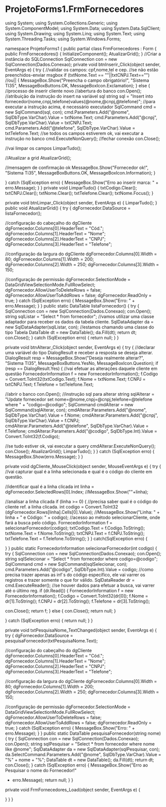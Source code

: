# ProjetoForms1.FrmFornecedores
using System;
using System.Collections.Generic;
using System.ComponentModel;
using System.Data;
using System.Data.SqlClient;
using System.Drawing;
using System.Linq;
using System.Text;
using System.Threading.Tasks;
using System.Windows.Forms;

namespace ProjetoForms1
{
    public partial class FrmFornecedores : Form
    {
        public FrmFornecedores()
        {
            InitializeComponent();
            AtualizarGrid();
        }
        //Criar a instância do SQLConnection
        SqlConnection con = new SqlConnection(Dados.Conexao);
        private void btnInserir_Click(object sender, EventArgs e)
        {
            try
            {
                //validar os campos: cpf,nome,tel e cep.
                //se não estão preenchidos-enviar msgbox
                if (txtNome.Text == ""||txtCNPJ.Text=="") //ou||
                {
                    MessageBox.Show("Preencha o campo obrigatório!",
                        "Sistema TI35", MessageBoxButtons.OK,
                        MessageBoxIcon.Exclamation);
                }
                else
                {
                    //processo de inserir cliente novo
                    //abertura do banco
                    con.Open();
                    //atribuição da instrução do insert na variável sql
                    string sql = "Insert into fornecedor(nome,cnpj,telefone)values(@nome,@cnpj,@telefone)";
                    //para executar a instrução acima, é necessário executador
                    SqlCommand cmd = new SqlCommand(sql, con);
                    cmd.Parameters.Add("@nome", SqlDbType.VarChar).Value = txtNome.Text;
                    cmd.Parameters.Add("@cnpj", SqlDbType.VarChar).Value = txtCNPJ.Text;
                    cmd.Parameters.Add("@telefone", SqlDbType.VarChar).Value = txtTelefone.Text;
                    //se todos os campos estiverem ok, vai executar a instrução no banco
                    cmd.ExecuteNonQuery();
                    //fechar conexão
                    con.Close();

//vai limpar os campos
LimparTudo();

//Atualizar a grid
AtualizarGrid();

//mensagem de confirmação ok
MessageBox.Show("Fornecedor ok!", "Sistema Ti35", MessageBoxButtons.OK,
MessageBoxIcon.Information);
}

}
catch (SqlException erro)
{
MessageBox.Show("Erro ao inserir marca: " + erro.Message);
}
}
private void LimparTudo()
{
txtCodigo.Clear();
txtCNPJ.Clear();
txtNome.Clear();
txtTelefone.Clear();
txtNome.Focus();
}

private void btnLimpar_Click(object sender, EventArgs e)
{
LimparTudo();
}
public void AtualizarGrid()
{
try
{
dgFornecedor.DataSource = listaFornecedor();

//configuração do cabeçalho do dgCliente
dgFornecedor.Columns[0].HeaderText = "Cód.";
dgFornecedor.Columns[1].HeaderText = "Nome";
dgFornecedor.Columns[2].HeaderText = "CNPJ";
dgFornecedor.Columns[3].HeaderText = "Telefone";

//configuração da largura do dgCliente
dgFornecedor.Columns[0].Width = 80;
dgFornecedor.Columns[1].Width = 200;
dgFornecedor.Columns[2].Width = 250;
dgFornecedor.Columns[3].Width = 150;

//configuração de permissão
dgFornecedor.SelectionMode =
DataGridViewSelectionMode.FullRowSelect;
dgFornecedor.AllowUserToDeleteRows = false;
dgFornecedor.AllowUserToAddRows = false;
dgFornecedor.ReadOnly = true;
}
catch (SqlException erro)
{
MessageBox.Show("Erro: " + erro.Message);
}
}
public static DataTable listaFornecedor()
{
try
{
SqlConnection con = new SqlConnection(Dados.Conexao);
con.Open();
string sqlListar = "Select * from fornecedor";
//vamos utilizar uma classe adaptador para receber os dados da tabela cliente.
SqlDataAdapter da = new SqlDataAdapter(sqlListar, con);
//estamos chamando uma classe do tipo Tabela
DataTable dt = new DataTable();
da.Fill(dt);
return dt;
con.Close();
}
catch (SqlException erro)
{
return null;
}
}

private void btnAlterar_Click(object sender, EventArgs e)
{
try
{
//declarar uma variável do tipo DialogResult e receber a resposta se deseja alterar.
DialogResult resp = MessageBox.Show("Deseja realmente alterar?",
"Sistema TI35", MessageBoxButtons.YesNo,
MessageBoxIcon.Question);
if (resp == DialogResult.Yes)
{
//vai efetuar as alterações daquele cliente em questão
FornecedorInformation f = new FornecedorInformation();
f.Codigo = Convert.ToInt32(txtCodigo.Text);
f.Nome = txtNome.Text;
f.CNPJ = txtCNPJ.Text;
f.Telefone = txtTelefone.Text;

//abrir o banco
con.Open();
//instrução sql para alterar
string sqlAlterar = "Update fornecedor set nome=@nome,cnpj=@cnpj,telefone=@telefone where " +
"codigo=@codigo";
SqlCommand cmdAlterar = new SqlCommand(sqlAlterar, con);
cmdAlterar.Parameters.Add("@nome", SqlDbType.VarChar).Value =
f.Nome;
cmdAlterar.Parameters.Add("@cnpj", SqlDbType.VarChar).Value =
f.CNPJ;
cmdAlterar.Parameters.Add("@telefone", SqlDbType.VarChar).Value =
f.Telefone;
cmdAlterar.Parameters.Add("@codigo", SqlDbType.Int).Value =
Convert.ToInt32(f.Codigo);

//se tudo estiver ok, vai executar a query
cmdAlterar.ExecuteNonQuery();
con.Close();
AtualizarGrid();
LimparTudo();
}
}
catch (SqlException erro)
{
MessageBox.Show(erro.Message);
}
}

private void dgCliente_MouseClick(object sender, MouseEventArgs e)
{
try
{
//vai capturar qual é a linha selecionada e qual é o código do cliente em questão.

//identificar qual é a linha clicada
int linha = dgFornecedor.SelectedRows[0].Index;
//MessageBox.Show(""+linha);

//analisar a linha clicada
if (linha >= 0)
{
//precisa saber qual é o código do cliente ref. a linha clicada.
int codigo = Convert.ToInt32
(dgFornecedor.Rows[linha].Cells[0].Value);
//MessageBox.Show("Linha: " + linha + " e Código: " + codigo);
//acesso ao método selecionarCliente, onde fará a busca pelo código.
FornecedorInformation f = selecionarFornecedor(codigo);
txtCodigo.Text = f.Codigo.ToString();
txtNome.Text = f.Nome.ToString();
txtCNPJ.Text = f.CNPJ.ToString();
txtTelefone.Text = f.Telefone.ToString();
}
}
catch(SqlException erro)
{

}
}
public static FornecedorInformation selecionarFornecedor(int codigo)
{
try
{
SqlConnection con = new SqlConnection(Dados.Conexao);
con.Open();
string sqlSelecionar = "Select * from fornecedor where codigo=@codigo";
SqlCommand cmd = new SqlCommand(sqlSelecionar, con);
cmd.Parameters.Add("@codigo", SqlDbType.Int).Value = codigo;
//como precisa trazer apenas as inf´s do código específico, ele vai varrer os registros e trazer somente o que for válido.
SqlDataReader dr = cmd.ExecuteReader();
//se houver dados para efetuar a busca, vai varrer até o último reg.
if (dr.Read())
{
FornecedorInformation f = new FornecedorInformation();
f.Codigo = Convert.ToInt32(dr[0]);
f.Nome = dr[1].ToString();
f.CNPJ = dr[2].ToString();
f.Telefone = dr[3].ToString();

con.Close();
return f;
}
else
{
con.Close();
return null;
}

}
catch (SqlException erro)
{
return null;
}
}

private void txtPesquisaNome_TextChanged(object sender, EventArgs e)
{
try
{
dgFornecedor.DataSource = pesquisaFornecedor(txtPesquisaNome.Text);

//configuração do cabeçalho do dgCliente
dgFornecedor.Columns[0].HeaderText = "Cód.";
dgFornecedor.Columns[1].HeaderText = "Nome";
dgFornecedor.Columns[2].HeaderText = "CNPJ";
dgFornecedor.Columns[3].HeaderText = "Telefone";

//configuração da largura do dgCliente
dgFornecedor.Columns[0].Width = 80;
dgFornecedor.Columns[1].Width = 200;
dgFornecedor.Columns[2].Width = 250;
dgFornecedor.Columns[3].Width = 150;

//configuração de permissão
dgFornecedor.SelectionMode =
DataGridViewSelectionMode.FullRowSelect;
dgFornecedor.AllowUserToDeleteRows = false;
dgFornecedor.AllowUserToAddRows = false;
dgFornecedor.ReadOnly = true;
}
catch (SqlException erro)
{
MessageBox.Show("Erro: " + erro.Message);
}
}
public static DataTable pesquisaFornecedor(string nome)
{
try
{
SqlConnection con = new SqlConnection(Dados.Conexao);
con.Open();
string sqlPesquisar =
"Select * from fornecedor where nome like @nome";
SqlDataAdapter da = new SqlDataAdapter(sqlPesquisar, con);
da.SelectCommand.Parameters.Add("@nome", SqlDbType.VarChar).Value =
"%" + nome + "%";
DataTable dt = new DataTable();
da.Fill(dt);
return dt;
con.Close();
}
catch (SqlException erro)
{
MessageBox.Show("Erro ao Pesquisar o nome do Fornecedor!"
+ erro.Message);
return null;
}
}

private void FrmFornecedores_Load(object sender, EventArgs e)
{

}
}
}
